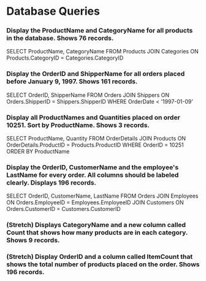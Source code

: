 # Database Queries

### Display the ProductName and CategoryName for all products in the database. Shows 76 records.

SELECT ProductName, CategoryName FROM Products
JOIN Categories
ON Products.CategoryID = Categories.CategoryID

### Display the OrderID and ShipperName for all orders placed before January 9, 1997. Shows 161 records.

SELECT OrderID, ShipperName FROM Orders
JOIN Shippers
ON Orders.ShipperID = Shippers.ShipperID
WHERE OrderDate < '1997-01-09'

### Display all ProductNames and Quantities placed on order 10251. Sort by ProductName. Shows 3 records.

SELECT ProductName, Quantity FROM OrderDetails
JOIN Products
ON OrderDetails.ProductID = Products.ProductID
WHERE OrderID = 10251
ORDER BY ProductName

### Display the OrderID, CustomerName and the employee's LastName for every order. All columns should be labeled clearly. Displays 196 records.

SELECT OrderID, CustomerName, LastName FROM Orders
JOIN Employees
ON Orders.EmployeeID = Employees.EmployeeID
JOIN Customers
ON Orders.CustomerID = Customers.CustomerID

### (Stretch)  Displays CategoryName and a new column called Count that shows how many products are in each category. Shows 9 records.

### (Stretch) Display OrderID and a  column called ItemCount that shows the total number of products placed on the order. Shows 196 records. 